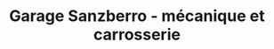 ---
title: "Garage Sanzberro - mécanique et carrosserie"
url: /espelette/garage-sanzberro-mecanique-et-carrosserie/
shop: réparation de voitures
---